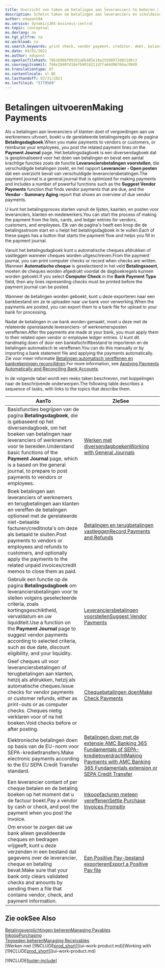 ```yaml
---
title: Overzicht van taken om betalingen aan leveranciers te beheren | Microsoft Docs
description: Schetst taken om betalingen aan leveranciers en schuldeisers te beheren, bijvoorbeeld het boeken van betalingsregels en het ophalen van een overzicht van het verschuldigde saldo.
author: edupont04
ms.service: dynamics365-business-central
ms.topic: conceptual
ms.devlang: na
ms.tgt_pltfrm: na
ms.workload: na
ms.search.keywords: print check, vendor payment, creditor, debt, balance due, AP
ms.date: 04/01/2021
ms.author: edupont
ms.openlocfilehash: 70b1696bf09265a0b405e18a255089720821d6c3
ms.sourcegitcommit: 766e2840fd16efb901d211d7fa64d96766ac99d9
ms.translationtype: HT
ms.contentlocale: nl-BE
ms.lasthandoff: 03/31/2021
ms.locfileid: "5779569"
---
```

# <a name="making-payments"></a><span data-ttu-id="31bae-103">Betalingen uitvoeren</span><span class="sxs-lookup"><span data-stu-id="31bae-103">Making Payments</span></span>

<span data-ttu-id="31bae-104">Als u betalingen aan leveranciers of klanten doet of vergoedingen aan uw werknemers uitvoert, boekt u de gerelateerde betalingsregels op de pagina **Betalingsdagboek**.</span><span class="sxs-lookup"><span data-stu-id="31bae-104">When you make payments to vendors or customers, or reimburse your employees, you post the related payment lines on the **Payment Journal** page.</span></span> <span data-ttu-id="31bae-105">Het betalingsdagboek is een diversendagboek dat is geoptimaliseerd voor het doen van betalingen en bevat een aantal krachtige functies zoals de functie **Leveranciersbetalingen voorstellen**, die verschuldigde betalingen zoekt, en het rapport **Leverancier - Open posten** dat een overzicht bevat van verschuldigde leveranciersbetalingen.</span><span class="sxs-lookup"><span data-stu-id="31bae-105">The payment journal is a general journal that is optimized for making payments and includes a number of powerful functions such as the **Suggest Vendor Payments** function that finds vendor payments that are due, and the **Vendor - Summary Aging** report that shows an overview of due vendor payments.</span></span>  

<span data-ttu-id="31bae-106">U kunt het betalingsproces starten vanuit de lijsten, kaarten, en posten voor leveranciers, klanten en medewerkers.</span><span class="sxs-lookup"><span data-stu-id="31bae-106">You can start the process of making the payment from the lists, cards, and ledger entries for vendors, customers, and employees.</span></span> <span data-ttu-id="31bae-107">Elk van de pagina's heeft een knop die de betalingsstroom start en u helpt het betalingsdagboek in te vullen.</span><span class="sxs-lookup"><span data-stu-id="31bae-107">Each of these pages has a button that starts the payment flow and helps you fill in the payment journal.</span></span>  

<span data-ttu-id="31bae-108">Vanuit het betalingsdagboek kunt u automatische cheques afdrukken of vastleggen wanneer cheques worden uitgeschreven.</span><span class="sxs-lookup"><span data-stu-id="31bae-108">From the payment journal, you can print computer checks or record when checks are written.</span></span> <span data-ttu-id="31bae-109">Wanneer **Automatische cheque** is geselecteerd in het veld **Betalingssoort**, moeten de cheques worden afgedrukt voordat de dagboekregels kunnen worden geboekt.</span><span class="sxs-lookup"><span data-stu-id="31bae-109">If you select **Computer Check** in the **Bank Payment Type** field, then any lines representing checks must be printed before the payment journal can be posted.</span></span>

<span data-ttu-id="31bae-110">Wanneer de betalingen worden geboekt, kunt u deze exporteren naar een bankbestand om ze te uploaden naar uw bank voor verwerking.</span><span class="sxs-lookup"><span data-stu-id="31bae-110">When the payments are posted, you can export them to a bank file for upload to your bank for processing.</span></span>

<span data-ttu-id="31bae-111">Nadat de betalingen in uw bank worden gemaakt, moet u deze met de relateerde openstaande leveranciers- of werknemersposten vereffenen.</span><span class="sxs-lookup"><span data-stu-id="31bae-111">After the payments are made at your bank, you must apply them to their related open vendor or employee ledger entries.</span></span> <span data-ttu-id="31bae-112">U kunt dit handmatig doen of door een bankafschriftbestand te importeren en de betalingen automatisch te vereffenen.</span><span class="sxs-lookup"><span data-stu-id="31bae-112">You can do this manually or by importing a bank statement file and applying the payments automatically.</span></span> <span data-ttu-id="31bae-113">Zie voor meer informatie [Betalingen automatisch vereffenen en bankrekeningen reconciliëren](receivables-apply-payments-auto-reconcile-bank-accounts.md).</span><span class="sxs-lookup"><span data-stu-id="31bae-113">For more information, see [Applying Payments Automatically and Reconciling Bank Accounts](receivables-apply-payments-auto-reconcile-bank-accounts.md).</span></span>

<span data-ttu-id="31bae-114">In de volgende tabel wordt een reeks taken beschreven, met koppelingen naar de beschrijvende onderwerpen.</span><span class="sxs-lookup"><span data-stu-id="31bae-114">The following table describes a sequence of tasks, with links to the topics that describe them.</span></span>

| <span data-ttu-id="31bae-115">Aan</span><span class="sxs-lookup"><span data-stu-id="31bae-115">To</span></span> | <span data-ttu-id="31bae-116">Zie</span><span class="sxs-lookup"><span data-stu-id="31bae-116">See</span></span> |
| --- | --- |
|<span data-ttu-id="31bae-117">Basisfuncties begrijpen van de pagina **Betalingsdagboek**, die is gebaseerd op het diversendagboek, om het boeken van betalingen naar leveranciers of werknemers voor te bereiden.</span><span class="sxs-lookup"><span data-stu-id="31bae-117">Understand basic functions of the **Payment Journal** page, which is a based on the general journal, to prepare to post payments to vendors or employees.</span></span>|[<span data-ttu-id="31bae-118">Werken met diversendagboeken</span><span class="sxs-lookup"><span data-stu-id="31bae-118">Working with General Journals</span></span>](ui-work-general-journals.md)|
|<span data-ttu-id="31bae-119">Boek betalingen aan leveranciers of werknemers en terugbetalingen aan klanten en vereffen de betalingen optioneel met de gerelateerde niet-betaalde facturen/creditnota's om deze als betaald te sluiten.</span><span class="sxs-lookup"><span data-stu-id="31bae-119">Post payments to vendors or employees and refunds to customers, and optionally apply the payments to the related unpaid invoices/credit memos to close them as paid.</span></span>|[<span data-ttu-id="31bae-120">Betalingen en terugbetalingen vastleggen</span><span class="sxs-lookup"><span data-stu-id="31bae-120">Record Payments and Refunds</span></span>](payables-how-post-payments-refunds.md)|
| <span data-ttu-id="31bae-121">Gebruik een functie op de pagina **Betalingsdagboek** om leveranciersbetalingen voor te stellen volgens geselecteerde criteria, zoals kortingsgeschiktheid, vervaldatum en uw liquiditeit.</span><span class="sxs-lookup"><span data-stu-id="31bae-121">Use a function on the **Payment Journal** page to suggest vendor payments according to selected criteria, such as due date, discount eligibility, and your liquidity.</span></span> |[<span data-ttu-id="31bae-122">Leveranciersbetalingen voorstellen</span><span class="sxs-lookup"><span data-stu-id="31bae-122">Suggest Vendor Payments</span></span>](payables-how-suggest-vendor-payments.md) |
| <span data-ttu-id="31bae-123">Geef cheques uit voor leveranciersbetalingen of terugbetalingen aan klanten, hetzij als afdrukken, hetzij als automatische cheques.</span><span class="sxs-lookup"><span data-stu-id="31bae-123">Issue checks for vendor payments or customer refunds, either as print-outs or as computer checks.</span></span> <span data-ttu-id="31bae-124">Cheques nietig verklaren voor of na het boeken.</span><span class="sxs-lookup"><span data-stu-id="31bae-124">Void checks before or after posting.</span></span> |[<span data-ttu-id="31bae-125">Chequebetalingen doen</span><span class="sxs-lookup"><span data-stu-id="31bae-125">Make Check Payments</span></span>](payables-how-work-checks.md) |
|<span data-ttu-id="31bae-126">Elektronische betalingen doen op basis van de EU-norm voor SEPA-krediettransfers.</span><span class="sxs-lookup"><span data-stu-id="31bae-126">Make electronic payments according to the EU SEPA Credit Transfer standard.</span></span>|[<span data-ttu-id="31bae-127">Betalingen doen met de extensie AMC Banking 365 Fundamentals of SEPA-kredietoverdracht</span><span class="sxs-lookup"><span data-stu-id="31bae-127">Making Payments with AMC Banking 365 Fundamentals extension or SEPA Credit Transfer</span></span>](finance-make-payments-with-bank-data-conversion-service-or-sepa-credit-transfer.md)|
| <span data-ttu-id="31bae-128">Een leverancier contant of per cheque betalen en de betaling boeken op het moment dat u de factuur boekt.</span><span class="sxs-lookup"><span data-stu-id="31bae-128">Pay a vendor by cash or check, and post the payment when you post the invoice.</span></span> |[<span data-ttu-id="31bae-129">Inkoopfacturen meteen vereffenen</span><span class="sxs-lookup"><span data-stu-id="31bae-129">Settle Purchase Invoices Promptly</span></span>](finance-how-to-settle-purchase-invoices-promptly.md) |
| <span data-ttu-id="31bae-130">Om ervoor te zorgen dat uw bank alleen gevalideerde cheques en bedragen vrijgeeft, kunt u deze verzenden in een bestand dat gegevens over de leverancier, cheque en betaling bevat.</span><span class="sxs-lookup"><span data-stu-id="31bae-130">Make sure that your bank only clears validated checks and amounts by sending them a file that contains vendor, check, and payment information.</span></span> |[<span data-ttu-id="31bae-131">Een Positive Pay-bestand exporteren</span><span class="sxs-lookup"><span data-stu-id="31bae-131">Export a Positive Pay file</span></span>](finance-how-positive-pay.md) |

## <a name="see-also"></a><span data-ttu-id="31bae-132">Zie ook</span><span class="sxs-lookup"><span data-stu-id="31bae-132">See Also</span></span>
[<span data-ttu-id="31bae-133">Betalingsverplichtingen beheren</span><span class="sxs-lookup"><span data-stu-id="31bae-133">Managing Payables</span></span>](payables-manage-payables.md)  
[<span data-ttu-id="31bae-134">Inkoop</span><span class="sxs-lookup"><span data-stu-id="31bae-134">Purchasing</span></span>](purchasing-manage-purchasing.md)  
[<span data-ttu-id="31bae-135">Tegoeden beheren</span><span class="sxs-lookup"><span data-stu-id="31bae-135">Managing Receivables</span></span>](receivables-manage-receivables.md)  
<span data-ttu-id="31bae-136">[Werken met [!INCLUDE[prod_short](includes/prod_short.md)]](ui-work-product.md)</span><span class="sxs-lookup"><span data-stu-id="31bae-136">[Working with [!INCLUDE[prod_short](includes/prod_short.md)]](ui-work-product.md)</span></span>  


[!INCLUDE[footer-include](includes/footer-banner.md)]